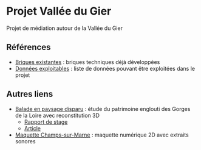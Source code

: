 # Projet Vallée du Gier

Projet de médiation autour de la Vallée du Gier

## Références

- [Briques existantes](./briques_existantes.md) : briques techniques déjà développées
- [Données exploitables](./donnees_exploitables.md) : liste de données pouvant être exploitées dans le projet

## Autres liens

- [Balade en paysage disparu](https://storymaps.arcgis.com/stories/92ab6531970842eb81db152e0f59e9ba) : étude du patrimoine englouti des Gorges de la Loire avec reconstitution 3D
  - [Rapport de stage](https://imu.universite-lyon.fr/wp-content/uploads/2018/05/Rapport_StageM1_NIOGRET_Pierre.pdf)
  - [Article](https://link.springer.com/epdf/10.1007/s41651-020-00072-5?sharing_token=jYCpbpdyou3Dj9mWmUWg3ve4RwlQNchNByi7wbcMAY5TV67T8HSkPMjfMw7hiStsHu3NPA-r0J8Oa5PiFoyE_79uu0JxWMyYXPr4jWAKeuKAyFwUsWTf-2NX9nJhPJTZpy8vW76STyCrEbxtiPG4cGB7PF7O6wvOtCssrve5Qzw=)
- [Maquette Champs-sur-Marne](https://maquetteurbaine.lvmt.fr/la-maquette-numerique) : maquette numérique 2D avec extraits sonores
